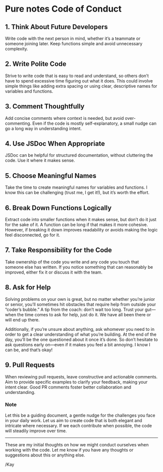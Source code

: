 # Pure notes Code of Conduct

## 1. Think About Future Developers

Write code with the next person in mind, whether it’s a teammate or someone joining later. Keep
functions simple and avoid unnecessary complexity.

## 2. Write Polite Code

Strive to write code that is easy to read and understand, so others don’t have to spend excessive
time figuring out what it does. This could involve simple things like adding extra spacing or using
clear, descriptive names for variables and functions.

## 3. Comment Thoughtfully

Add concise comments where context is needed, but avoid over-commenting. Even if the code is mostly
self-explanatory, a small nudge can go a long way in understanding intent.

## 4. Use JSDoc When Appropriate

JSDoc can be helpful for structured documentation, without cluttering the code. Use it where it
makes sense.

## 5. Choose Meaningful Names

Take the time to create meaningful names for variables and functions. I know this can be
challenging (trust me, I get it!), but it’s worth the effort.

## 6. Break Down Functions Logically

Extract code into smaller functions when it makes sense, but don’t do it just for the sake of it. A
function can be long if that makes it more cohesive. However, if breaking it down improves
readability or avoids making the logic feel disconnected, go for it.

## 7. Take Responsibility for the Code

Take ownership of the code you write and any code you touch that someone else has written. If you
notice something that can reasonably be improved, either fix it or discuss it with the team.

## 8. Ask for Help

Solving problems on your own is great, but no matter whether you’re junior or senior, you’ll
sometimes hit obstacles that require help from outside your “coder’s bubble.” A tip from the coach:
don’t wait too long. Trust your gut—when the time comes to ask for help, just do it. We have all
been there or will end up there.

Additionally, if you’re unsure about anything, ask whomever you need to in order to get a clear
understanding of what you’re building. At the end of the day, you’ll be the one questioned about it
once it’s done. So don’t hesitate to ask questions early on—even if it makes you feel a bit
annoying. I know I can be, and that’s okay!

## 9. Pull Requests

When reviewing pull requests, leave constructive and actionable comments. Aim to provide specific
examples to clarify your feedback, making your intent clear. Good PR comments foster better
collaboration and understanding.

### Note

Let this be a guiding document, a gentle nudge for the challenges you face in your daily work. Let
us aim to create code that is both elegant and intricate where necessary. If we each contribute when
possible, the code will steadily improve over time.

---

These are my initial thoughts on how we might conduct ourselves when working with the code. Let me
know if you have any thoughts or suggestions about this or anything else.

/Kay